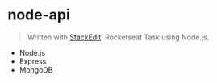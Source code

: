 # node-api
> Written with [StackEdit](https://stackedit.io/).
> Rocketseat Task using Node.js.
 - Node.js
 - Express
 - MongoDB
